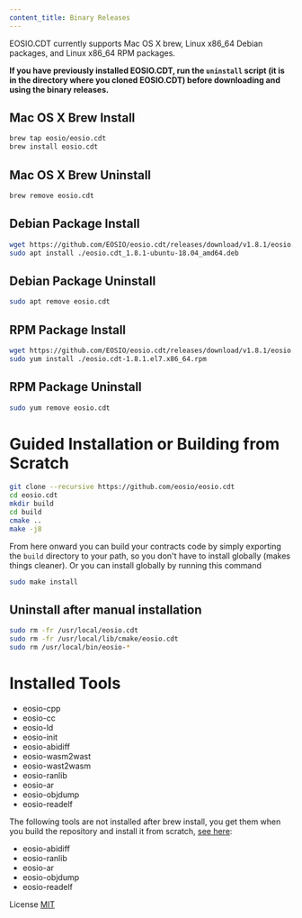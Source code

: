 ```yaml
---
content_title: Binary Releases
---
```


EOSIO.CDT currently supports Mac OS X brew, Linux x86_64 Debian packages, and Linux x86_64 RPM packages.

**If you have previously installed EOSIO.CDT, run the `uninstall` script (it is in the directory where you cloned EOSIO.CDT) before downloading and using the binary releases.**

## Mac OS X Brew Install

```sh
brew tap eosio/eosio.cdt
brew install eosio.cdt
```

## Mac OS X Brew Uninstall

```sh
brew remove eosio.cdt
```

## Debian Package Install

```sh
wget https://github.com/EOSIO/eosio.cdt/releases/download/v1.8.1/eosio.cdt_1.8.1-ubuntu-18.04_amd64.deb
sudo apt install ./eosio.cdt_1.8.1-ubuntu-18.04_amd64.deb
```

## Debian Package Uninstall

```sh
sudo apt remove eosio.cdt
```

## RPM Package Install

```sh
wget https://github.com/EOSIO/eosio.cdt/releases/download/v1.8.1/eosio.cdt-1.8.1.el7.x86_64.rpm
sudo yum install ./eosio.cdt-1.8.1.el7.x86_64.rpm
```

## RPM Package Uninstall

```sh
sudo yum remove eosio.cdt
```

# Guided Installation or Building from Scratch

```sh
git clone --recursive https://github.com/eosio/eosio.cdt
cd eosio.cdt
mkdir build
cd build
cmake ..
make -j8
```

From here onward you can build your contracts code by simply exporting the `build` directory to your path, so you don't have to install globally (makes things cleaner).
Or you can install globally by running this command

```sh
sudo make install
```

## Uninstall after manual installation

```sh
sudo rm -fr /usr/local/eosio.cdt
sudo rm -fr /usr/local/lib/cmake/eosio.cdt
sudo rm /usr/local/bin/eosio-*
```

# Installed Tools

* eosio-cpp
* eosio-cc
* eosio-ld
* eosio-init
* eosio-abidiff
* eosio-wasm2wast
* eosio-wast2wasm
* eosio-ranlib
* eosio-ar
* eosio-objdump
* eosio-readelf

The following tools are not installed after brew install, you get them when you build the repository and install it from scratch, [see here](#guided-installation-or-building-from-scratch):

* eosio-abidiff
* eosio-ranlib
* eosio-ar
* eosio-objdump
* eosio-readelf

License
[MIT](../LICENSE)
